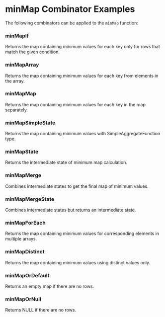 # minMap Combinator Examples

The following combinators can be applied to the `minMap` function:

### minMapIf
Returns the map containing minimum values for each key only for rows that match the given condition.

### minMapArray
Returns the map containing minimum values for each key from elements in the array.

### minMapMap
Returns the map containing minimum values for each key in the map separately.

### minMapSimpleState
Returns the map containing minimum values with SimpleAggregateFunction type.

### minMapState
Returns the intermediate state of minimum map calculation.

### minMapMerge
Combines intermediate states to get the final map of minimum values.

### minMapMergeState
Combines intermediate states but returns an intermediate state.

### minMapForEach
Returns the map containing minimum values for corresponding elements in multiple arrays.

### minMapDistinct
Returns the map containing minimum values using distinct values only.

### minMapOrDefault
Returns an empty map if there are no rows.

### minMapOrNull
Returns NULL if there are no rows. 